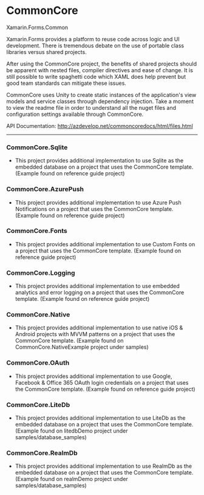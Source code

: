 # CommonCore
Xamarin.Forms.Common

Xamarin.Forms provides a platform to reuse code across logic and UI development. There is tremendous debate on the use of portable class libraries versus shared projects.

After using the CommonCore project, the benefits of shared projects should be apparent with nested files, compiler directives and ease of change. It is still possible to write spaghetti code which XAML does help prevent but good team standards can mitigate these issues.

CommonCore uses Unity to create static instances of the application's view models and service classes through dependency injection. Take a moment to view the readme file in order to understand all the nuget files and configuration settings available through CommonCore.

API Documentation:
http://azdevelop.net/commoncoredocs/html/files.html

---

### CommonCore.Sqlite

- This project provides additional implementation to use Sqlite as the embedded database on a project that uses the CommonCore template. (Example found on reference guide project)

### CommonCore.AzurePush

- This project provides additional implementation to use Azure Push Notifications on a project that uses the CommonCore template. (Example found on reference guide project)

### CommonCore.Fonts

- This project provides additional implementation to use Custom Fonts on a project that uses the CommonCore template. (Example found on reference guide project)

### CommonCore.Logging

- This project provides additional implementation to use embedded analytics and error logging on a project that uses the CommonCore template. (Example found on reference guide project)

### CommonCore.Native

- This project provides additional implementation to use native iOS & Android projects with MVVM patterns on a project that uses the CommonCore template. (Example found on CommonCore.NativeExample project under samples)

### CommonCore.OAuth

- This project provides additional implementation to use Google, Facebook & Office 365 OAuth login credentials on a project that uses the CommonCore template. (Example found on reference guide project)

### CommonCore.LiteDb

- This project provides additional implementation to use LiteDb as the embedded database  on a project that uses the CommonCore template. (Example found on litedbDemo project under samples/database_samples)

### CommonCore.RealmDb

- This project provides additional implementation to use RealmDb as the embedded database  on a project that uses the CommonCore template. (Example found on realmDemo project under samples/database_samples)

